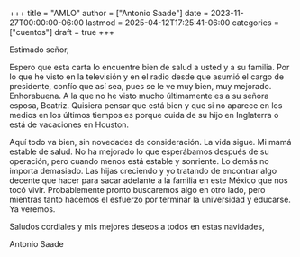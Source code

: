 +++
title = "AMLO"
author = ["Antonio Saade"]
date = 2023-11-27T00:00:00-06:00
lastmod = 2025-04-12T17:25:41-06:00
categories = ["cuentos"]
draft = true
+++

Estimado señor,

Espero que esta carta lo encuentre bien de salud a usted y a su familia. Por lo que he visto en la televisión y en el radio desde que asumió el cargo de presidente, confío que así sea, pues se le ve muy bien, muy mejorado. Enhorabuena. A la que no he visto mucho últimamente es a su señora esposa, Beatriz. Quisiera pensar que está bien y que si no aparece en los medios en los últimos tiempos es porque cuida de su hijo en Inglaterra o está de vacaciones en Houston.

Aquí todo va bien, sin novedades de consideración. La vida sigue. Mi mamá estable de salud. No ha mejorado lo que esperábamos después de su operación, pero cuando menos está estable y sonriente. Lo demás no importa demasiado. Las hijas creciendo y yo tratando de encontrar algo decente que hacer para sacar adelante a la familia en este México que nos tocó vivir. Probablemente pronto buscaremos algo en otro lado, pero mientras tanto hacemos el esfuerzo por terminar la universidad y educarse. Ya veremos.

Saludos cordiales y mis mejores deseos a todos en estas navidades,

Antonio Saade
